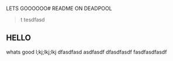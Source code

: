 LETS GOOOOOO# README ON DEADPOOL
>t tesdfasd
## HELLO
whats good
l;kj;lkj;lkj
dfasdfasd
asdfasdf
dfasdfasdf
fasdfasdfasdf
